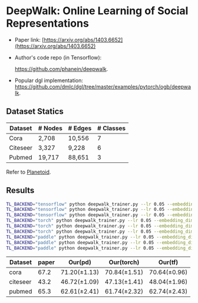 # DeepWalk: Online Learning of Social Representations

- Paper link: [https://arxiv.org/abs/1403.6652](https://arxiv.org/abs/1403.6652)

- Author's code repo (in Tensorflow):

    https://github.com/phanein/deepwalk.

- Popular dgl implementation:
    https://github.com/dmlc/dgl/tree/master/examples/pytorch/ogb/deepwalk.

Dataset Statics
-------

| Dataset  | # Nodes | # Edges | # Classes |
| -------- | ------- | ------- | --------- |
| Cora     | 2,708   | 10,556  | 7         |
| Citeseer | 3,327   | 9,228   | 6         |
| Pubmed   | 19,717  | 88,651  | 3         |

Refer to [Planetoid](https://gammagl.readthedocs.io/en/latest/api/gammagl.datasets.html#gammagl.datasets.Planetoid).

## Results

```bash
TL_BACKEND="tensorflow" python deepwalk_trainer.py --lr 0.05 --embedding_dim 128 --walk_length 20 --window_size 10 --num_walks 10 --n_epoch 100 --dataset cora
TL_BACKEND="tensorflow" python deepwalk_trainer.py --lr 0.05 --embedding_dim 128 --walk_length 20 --window_size 10 --num_walks 10 --n_epoch 100 --dataset citeseer
TL_BACKEND="tensorflow" python deepwalk_trainer.py --lr 0.05 --embedding_dim 64 --walk_length 10 --window_size 5 --num_walks 10 --n_epoch 100 --dataset pubmed
TL_BACKEND="torch" python deepwalk_trainer.py --lr 0.05 --embedding_dim 128 --walk_length 20 --window_size 10 --num_walks 10 --n_epoch 100 --dataset cora
TL_BACKEND="torch" python deepwalk_trainer.py --lr 0.05 --embedding_dim 128 --walk_length 20 --window_size 10 --num_walks 10 --n_epoch 100 --dataset citeseer
TL_BACKEND="torch" python deepwalk_trainer.py --lr 0.05 --embedding_dim 64 --walk_length 10 --window_size 5 --num_walks 10 --n_epoch 100 --dataset pubmed
TL_BACKEND="paddle" python deepwalk_trainer.py --lr 0.05 --embedding_dim 128 --walk_length 20 --window_size 10 --num_walks 10 --n_epoch 100 --dataset cora
TL_BACKEND="paddle" python deepwalk_trainer.py --lr 0.05 --embedding_dim 128 --walk_length 20 --window_size 10 --num_walks 10 --n_epoch 100 --dataset citeseer
TL_BACKEND="paddle" python deepwalk_trainer.py --lr 0.05 --embedding_dim 64 --walk_length 10 --window_size 5 --num_walks 10 --n_epoch 100 --dataset pubmed
```



| Dataset  | paper | Our(pd)      | Our(torch)   | Our(tf)      |
| -------- | ----- | ------------ | ------------ | ------------ |
| cora     | 67.2  | 71.20(±1.13) | 70.84(±1.51) | 70.64(±0.96) |
| citeseer | 43.2  | 46.72(±1.09) | 47.13(±1.41) | 48.04(±1.96) |
| pubmed   | 65.3  | 62.61(±2.41) | 61.74(±2.32) | 62.74(±2.43) |